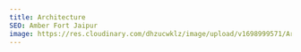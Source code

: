 ```yaml
---
title: Architecture
SEO: Amber Fort Jaipur
image: https://res.cloudinary.com/dhzucwklz/image/upload/v1698999571/Architecture/DSC_5912_eidcqb.jpg
---
```

